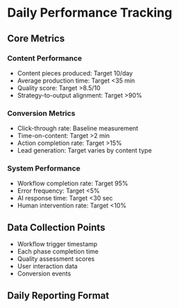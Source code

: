 # Daily Performance Tracking

## Core Metrics

### Content Performance
- Content pieces produced: Target 10/day
- Average production time: Target <35 min
- Quality score: Target >8.5/10
- Strategy-to-output alignment: Target >90%

### Conversion Metrics
- Click-through rate: Baseline measurement
- Time-on-content: Target >2 min
- Action completion rate: Target >15%
- Lead generation: Target varies by content type

### System Performance
- Workflow completion rate: Target 95%
- Error frequency: Target <5%
- AI response time: Target <30 sec
- Human intervention rate: Target <10%

## Data Collection Points
- Workflow trigger timestamp
- Each phase completion time
- Quality assessment scores
- User interaction data
- Conversion events

## Daily Reporting Format
